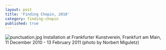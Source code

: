 ```yaml
---
layout: post
title: 'Finding Chopin, 2010'
category: finding-chopin
published: true
---
```


![punctuation.jpg]({{site.baseurl}}/assets/img/2015_finding_chopin_dans_lessex_01.jpg)
Installation at Frankfurter Kunstverein, Frankfurt am Main, 11 December 2010 - 13 February 2011 (photo by Norbert Miguletz)
